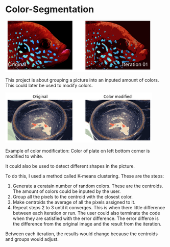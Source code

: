 # Color-Segmentation

![Color Segementaion GIF](Color-Segmentation-Fish-Example.gif)


This project is about grouping a picture into an inputed amount of colors. This could later be used to modify colors.

![Color Segementaion GIF](Color-Modification.png)

Example of color modification: Color of plate on left bottom corner is modified to white.

It could also be used to detect different shapes in the picture.

To do this, I used a method called K-means clustering. These are the steps:
1. Generate a ceratain number of random colors. These are the centroids. The amount of colors could be inputed by the user. 
2. Group all the pixels to the centroid with the closest color. 
3. Make centroids the average of all the pixels assigned to it. 
4. Repeat steps 2 to 3 until it converges. This is when there little difference between each iteration or run. The user could also terminate the code when they are satisfied with the error difference. The error differce is the difference from the original image and the result from the iteration.

Between each iteration, the results would change because the centroids and groups would adjust.  

